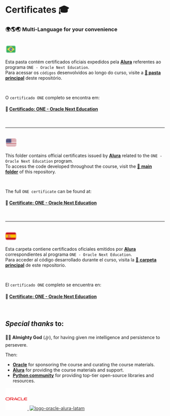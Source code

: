 # Certificates 🎓

### 🌍🌎🌏 Multi-Language for your convenience

<br/>

<img src="./assets/icon-flag-br.svg" width="35"/>

Esta pasta contém certificados oficiais expedidos pela [**Alura**](https://www.alura.com.br) referentes ao programa `ONE - Oracle Next Education`.  
Para acessar os `códigos` desenvolvidos ao longo do curso, visite a [**📂 pasta principal**](../) deste repositório.

<br/>

O `certificado ONE` completo se encontra em:  

#### 🔗 [**Certificado: ONE - Oracle Next Education**](./Daniel%20Borges%20Crema%20-%20Programa%20ONE%20Certificado.pdf)
<br/>

---

<br/>
<img src="./assets/icon-flag-en.svg" width="35"/>

This folder contains official certificates issued by [**Alura**](https://www.alura.com.br) related to the `ONE - Oracle Next Education` program.  
To access the code developed throughout the course, visit the [📂 **main folder**](../) of this repository.

<br/>

The full `ONE certificate` can be found at:  

#### 🔗 [**Certificate: ONE - Oracle Next Education**](./Daniel%20Borges%20Crema%20-%20Program%20ONE%20Certificate.pdf)
<br/>

---

<br/>
<img src="./assets/icon-flag-es.svg" width="35"/>

Esta carpeta contiene certificados oficiales emitidos por [**Alura**](https://www.alura.com.br) correspondientes al programa `ONE - Oracle Next Education`.  
Para acceder al código desarrollado durante el curso, visita la [📂 **carpeta principal**](../) de este repositorio.

<br/>

El `certificado ONE` completo se encuentra en:  

#### 🔗 [**Certificate: ONE - Oracle Next Education**](./Daniel%20Borges%20Crema%20-%20Programa%20ONE%20Certificado%20-%20Es.pdf)
<br/>

## *Special thanks* to:  
🕋🤲 **Almighty God** (ﷻ), for having given me intelligence and persistence to persevere.

Then:
- [**Oracle**](https://www.oracle.com/) for sponsoring the course and curating the course materials.
- [**Alura**](https://www.alura.com.br/) for providing the course materials and support.
- [**Python community**](https://www.python.org/) for providing top-tier open-source libraries and resources.


<a href="https://github.com/DanielCrema/oracle_one-data-science-course/blob/main/certificates/Daniel%20Borges%20Crema%20-%20Program%20ONE%20Certificate.pdf" target="_blank" rel="noreferrer">
    <img src="https://raw.githubusercontent.com/devicons/devicon/ca28c779441053191ff11710fe24a9e6c23690d6/icons/oracle/oracle-original.svg" alt="logo-oracle" style="width: 70px"/>  
</a>

<a href="https://github.com/DanielCrema/oracle_one-data-science-course/blob/main/certificates/Daniel%20Borges%20Crema%20-%20Programa%20ONE%20Certificado%20-%20Es.pdf" target="_blank" rel="noreferrer">
    <img src="https://moebius78.github.io/moebius78-sprint03-aluraONE.github.io/assets/Oracle_Alura.png" alt="logo-oracle-alura-latam" style="width: 115px; background: #FCFCFC; color: #333; padding: 2px 3px"/>  
</a>